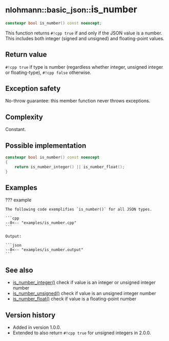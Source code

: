 # <small>nlohmann::basic_json::</small>is_number

```cpp
constexpr bool is_number() const noexcept;
```

This function returns `#!cpp true` if and only if the JSON value is a number. This includes both integer (signed and
unsigned) and floating-point values.

## Return value

`#!cpp true` if type is number (regardless whether integer, unsigned integer or floating-type), `#!cpp false` otherwise.

## Exception safety

No-throw guarantee: this member function never throws exceptions.

## Complexity

Constant.

## Possible implementation

```cpp
constexpr bool is_number() const noexcept
{
    return is_number_integer() || is_number_float();
}
```

## Examples

??? example

    The following code exemplifies `is_number()` for all JSON types.

    ```cpp
    --8<-- "examples/is_number.cpp"
    ```

    Output:

    ```json
    --8<-- "examples/is_number.output"
    ```

## See also

- [is_number_integer()](is_number_integer.md) check if value is an integer or unsigned integer number
- [is_number_unsigned()](is_number_unsigned.md) check if value is an unsigned integer number
- [is_number_float()](is_number_float.md) check if value is a floating-point number

## Version history

- Added in version 1.0.0.
- Extended to also return `#!cpp true` for unsigned integers in 2.0.0.
